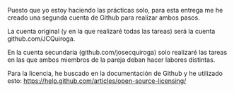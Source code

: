 Puesto que yo estoy haciendo las prácticas solo, para esta entrega me he creado una segunda cuenta de Github para realizar ambos pasos.

La cuenta original (y en la que realizaré todas las tareas) será la cuenta github.com/JCQuiroga.

En la cuenta secundaria (github.com/josecquiroga) solo realizaré las tareas en las que ambos miembros de la pareja deban hacer labores distintas.


Para la licencia, he buscado en la documentación de Github y he utilizado esto: https://help.github.com/articles/open-source-licensing/
